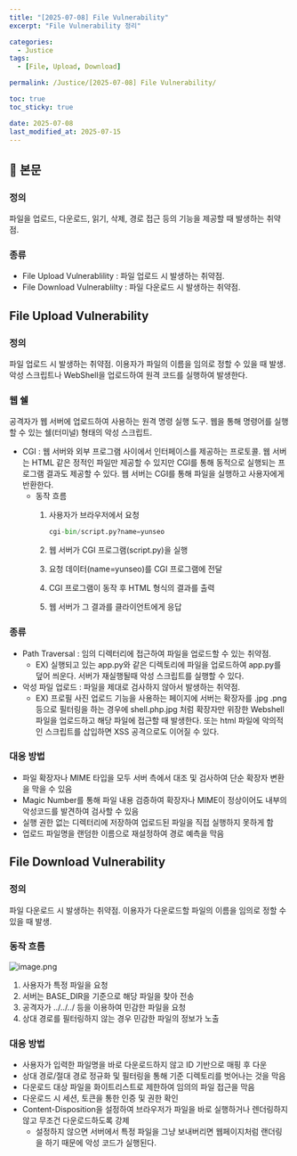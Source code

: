 ```yaml
---
title: "[2025-07-08] File Vulnerability"
excerpt: "File Vulnerability 정리"

categories:
  - Justice
tags:
  - [File, Upload, Download]

permalink: /Justice/[2025-07-08] File Vulnerability/

toc: true
toc_sticky: true

date: 2025-07-08
last_modified_at: 2025-07-15
---
```


## 🦥 본문

### 정의

파일을 업로드, 다운로드, 읽기, 삭제, 경로 접근 등의 기능을 제공할 때 발생하는 취약점. 

### 종류

- File Upload Vulnerablility :  파일 업로드 시 발생하는 취약점.
- File Download Vulnerablilty : 파일 다운로드 시 발생하는 취약점.

## File Upload Vulnerability

### 정의

파일 업로드 시 발생하는 취약점. 이용자가 파일의 이름을 임의로 정할 수 있을 때 발생. 악성 스크립트나 WebShell을 업로드하여 원격 코드를 실행하여 발생한다.

### 웹 쉘

공격자가 웹 서버에 업로드하여 사용하는 원격 명령 실행 도구. 웹을 통해 명령어를 실행할 수 있는 쉘(터미널) 형태의 악성 스크립트.  

- CGI : 웹 서버와 외부 프로그램 사이에서 인터페이스를 제공하는 프로토콜. 웹 서버는 HTML 같은 정적인 파일만 제공할 수 있지만 CGI를 통해 동적으로 실행되는 프로그램 결과도 제공할 수 있다. 웹 서버는 CGI를 통해 파일을 실행하고 사용자에게 반환한다.
    - 동작 흐름
        1. 사용자가 브라우저에서 요청
            
            ```python
            cgi-bin/script.py?name=yunseo
            ```
            
        2. 웹 서버가 CGI 프로그램(script.py)을 실행
        3. 요청 데이터(name=yunseo)를 CGI 프로그램에 전달
        4. CGI 프로그램이 동작 후 HTML 형식의 결과를 출력
        5. 웹 서버가 그 결과를 클라이언트에게 응답

### 종류

- Path Traversal : 임의 디렉터리에 접근하여 파일을 업로드할 수 있는 취약점.
    - EX) 실행되고 있는 app.py와 같은 디렉토리에 파일을 업로드하여 app.py를 덮어 씌운다. 서버가 재실행될때 악성 스크립트를 실행할 수 있다.
- 악성 파일 업로드 : 파일을 제대로 검사하지 않아서 발생하는 취약점.
    - EX) 프로필 사진 업로드 기능을 사용하는 페이지에 서버는 확장자를 .jpg .png등으로 필터링을 하는 경우에 shell.php.jpg 처럼 확장자만 위장한 Webshell 파일을 업로드하고 해당 파일에 접근할 때 발생한다. 또는 html 파일에 악의적인 스크립트를 삽입하면 XSS 공격으로도 이어질 수 있다.

### 대응 방법

- 파일 확장자나 MIME 타입을 모두 서버 측에서 대조 및 검사하여 단순 확장자 변환을 막을 수 있음
- Magic Number를 통해 파일 내용 검증하여 확장자나 MIME이 정상이어도 내부의 악성코드를 발견하여 검사할 수 있음
- 실행 권한 없는 디렉터리에 저장하여 업로드된 파일을 직접 실행하지 못하게 함
- 업로드 파일명을 랜덤한 이름으로 재설정하여 경로 예측을 막음

## File Download Vulnerability

### 정의

파일 다운로드 시 발생하는 취약점. 이용자가 다운로드할 파일의 이름을 임의로 정할 수 있을 때 발생. 

### 동작 흐름

![image.png](https://yunseo10987.github.io/assets/images/posts_img/2025-07-08%20File/image.png)

1. 사용자가 특정 파일을 요청
2. 서버는 BASE_DIR을 기준으로 해당 파일을 찾아 전송
3. 공격자가 ../../../ 등을 이용하여 민감한 파일을 요청
4. 상대 경로를 필터링하지 않는 경우 민감한 파일의 정보가 노출

### 대응 방법

- 사용자가 입력한 파일명을 바로 다운로드하지 않고 ID 기반으로 매핑 후 다운
- 상대 경로/절대 경로 정규화 및 필터링을 통해 기준 디렉토리를 벗어나는 것을 막음
- 다운로드 대상 파일을 화이트리스트로 제한하여 임의의 파일 접근을 막음
- 다운로드 시 세션, 토큰을 통한 인증 및 권한 확인
- Content-Disposition을 설정하여 브라우저가 파일을 바로 실행하거나 렌더링하지 않고 무조건 다운로드하도록 강제
    - 설정하지 않으면 서버에서 특정 파일을 그냥 보내버리면 웹페이지처럼 랜더링을 하기 때문에 악성 코드가 실행된다.